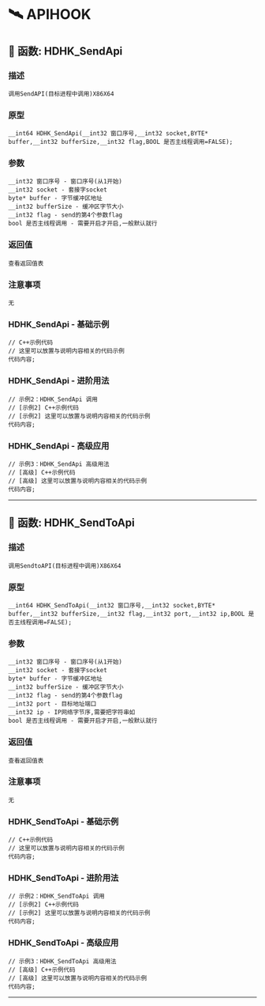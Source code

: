 # 🛰️ APIHOOK
## 📌 函数: HDHK_SendApi
### 描述
```
调用SendAPI(目标进程中调用)X86X64
```
### 原型
```
__int64 HDHK_SendApi(__int32 窗口序号,__int32 socket,BYTE* buffer,__int32 bufferSize,__int32 flag,BOOL 是否主线程调用=FALSE);
```
### 参数
```
__int32 窗口序号 - 窗口序号(从1开始)
__int32 socket - 套接字socket
byte* buffer - 字节缓冲区地址
__int32 bufferSize - 缓冲区字节大小
__int32 flag - send的第4个参数flag
bool 是否主线程调用 - 需要开启才开启,一般默认就行
```
### 返回值
```
查看返回值表
```
### 注意事项
```
无
```
### HDHK_SendApi - 基础示例
```
// C++示例代码
// 这里可以放置与说明内容相关的代码示例
代码内容;
```
### HDHK_SendApi - 进阶用法
```
// 示例2：HDHK_SendApi 调用
// [示例2] C++示例代码
// [示例2] 这里可以放置与说明内容相关的代码示例
代码内容;
```
### HDHK_SendApi - 高级应用
```
// 示例3：HDHK_SendApi 高级用法
// [高级] C++示例代码
// [高级] 这里可以放置与说明内容相关的代码示例
代码内容;
```

---
## 📌 函数: HDHK_SendToApi
### 描述
```
调用SendtoAPI(目标进程中调用)X86X64
```
### 原型
```
__int64 HDHK_SendToApi(__int32 窗口序号,__int32 socket,BYTE* buffer,__int32 bufferSize,__int32 flag,__int32 port,__int32 ip,BOOL 是否主线程调用=FALSE);
```
### 参数
```
__int32 窗口序号 - 窗口序号(从1开始)
__int32 socket - 套接字socket
byte* buffer - 字节缓冲区地址
__int32 bufferSize - 缓冲区字节大小
__int32 flag - send的第4个参数flag
__int32 port - 目标地址端口
__int32 ip - IP网络字节序,需要把字符串如
bool 是否主线程调用 - 需要开启才开启,一般默认就行
```
### 返回值
```
查看返回值表
```
### 注意事项
```
无
```
### HDHK_SendToApi - 基础示例
```
// C++示例代码
// 这里可以放置与说明内容相关的代码示例
代码内容;
```
### HDHK_SendToApi - 进阶用法
```
// 示例2：HDHK_SendToApi 调用
// [示例2] C++示例代码
// [示例2] 这里可以放置与说明内容相关的代码示例
代码内容;
```
### HDHK_SendToApi - 高级应用
```
// 示例3：HDHK_SendToApi 高级用法
// [高级] C++示例代码
// [高级] 这里可以放置与说明内容相关的代码示例
代码内容;
```

---
